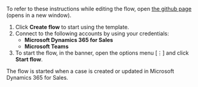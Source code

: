 To refer to these instructions while editing the flow, open [the github page](https://github.com/ot4i/app-connect-templates/tree/master/resources/markdown/Send%20a%20Microsoft%20Teams%20message%20when%20a%20case%20is%20created%20or%20updated%20in%20Microsoft%20Dynamics%20365_instructions.md) (opens in a new window).

1.	Click **Create flow** to start using the template.
2.	Connect to the following accounts by using your credentials:
    - **Microsoft Dynamics 365 for Sales** 
    - **Microsoft Teams**
3.	To start the flow, in the banner, open the options menu [⋮] and click **Start flow**.

The flow is started when a case is created or updated in Microsoft Dynamics 365 for Sales.
